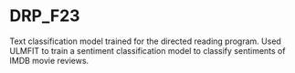 # DRP_F23
Text classification model trained for the directed reading program. Used ULMFIT to train a sentiment classification model to classify sentiments of IMDB movie reviews.
